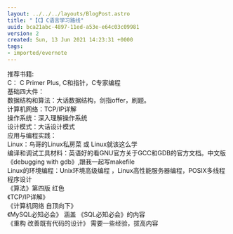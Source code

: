 ```yaml
---
layout: ../../../layouts/BlogPost.astro
title: "【C】C语言学习路线"
uuid: bca21abc-4897-11ed-a53e-e64c03c09981
version: 2
created: Sun, 13 Jun 2021 14:23:31 +0000
tags:
- imported/evernote
---
```


推荐书籍:\
C： C Primer Plus, C和指针，C专家编程\
基础四大件：\
数据结构和算法：大话数据结构，剑指offer，刷题。\
计算机网络：TCP/IP详解\
操作系统：深入理解操作系统\
设计模式：大话设计模式\
应用与编程实践：\
Linux：鸟哥的Linux私房菜 或 Linux就该这么学\
编译和调试工具材料：英语好的看GNU官方关于GCC和GDB的官方文档。中文版《debugging with gdb》,跟我一起写makefile\
Linux的环境编程：Unix环境高级编程 ，Linux高性能服务器编程，POSIX多线程程序设计\
《算法》第四版 红色\
《TCP/IP详解》\
《计算机网络 自顶向下》\
《MySQL必知必会》 涵盖 《SQL必知必会》的内容\
《重构 改善既有代码的设计》 需要一些经验，拔高内容